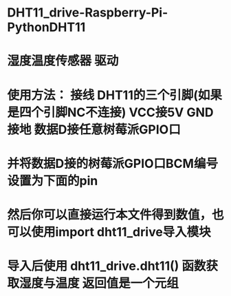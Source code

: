 # DHT11_drive-Raspberry-Pi-PythonDHT11 
# 湿度温度传感器 驱动

# 使用方法： 接线 DHT11的三个引脚(如果是四个引脚NC不连接) VCC接5V GND接地 数据D接任意树莓派GPIO口
# 并将数据D接的树莓派GPIO口BCM编号设置为下面的pin 
# 然后你可以直接运行本文件得到数值，也可以使用import dht11_drive导入模块
# 导入后使用 dht11_drive.dht11() 函数获取湿度与温度 返回值是一个元组
